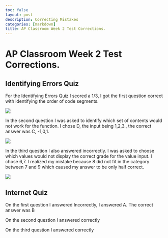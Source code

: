 ```yaml
---
toc: false
layout: post
description: Correcting Mistakes
categories: [markdown]
title: AP Classroom Week 2 Test Corrections.
---
```


# AP Classroom Week 2 Test Corrections.

## Identifying Errors Quiz

For the Identifying Errors Quiz I scored a 1/3, I got the first question correct with identifying the order of code segments.

![]({{site.baseurl}}/APCQ1.png/)

In the second question I was asked to identify which set of contents would not work for the function. I chose D, the input being 1,2,3., the correct answer was C, -1,0,1.

![]({{site.baseurl}}/images/APCQ2.png)

In the third question I also answered incorrectly. I was asked to choose which values would not display the correct grade for the value input. I chose 6,7. I realized my mistake because 8 did not fit in the category between 7 and 9 which caused my answer to be only half correct.

![]({{site.baseurl}}/images/APC3.png)

## Internet Quiz

On the first question I answered Incorrectly, I answered A. The correct answer was B

On the second question I answered correctly

On the third question I answered correctly